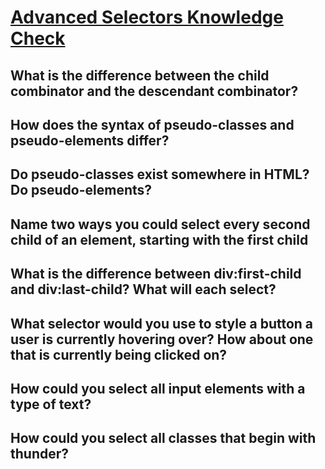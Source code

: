 # [Advanced Selectors Knowledge Check](https://www.theodinproject.com/lessons/node-path-intermediate-html-and-css-advanced-selectors#knowledge-check)

## What is the difference between the child combinator and the descendant combinator?

## How does the syntax of pseudo-classes and pseudo-elements differ?

## Do pseudo-classes exist somewhere in HTML? Do pseudo-elements?

## Name two ways you could select every second child of an element, starting with the first child

## What is the difference between div:first-child and div:last-child? What will each select?

## What selector would you use to style a button a user is currently hovering over? How about one that is currently being clicked on?

## How could you select all input elements with a type of text?

## How could you select all classes that begin with thunder?
